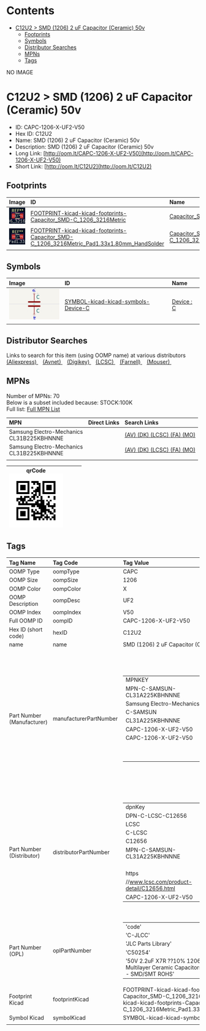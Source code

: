 



Contents
========

* [C12U2 > SMD (1206) 2 uF Capacitor (Ceramic) 50v](#c12u2--smd-1206-2-uf-capacitor-ceramic-50v)
	* [Footprints](#footprints)
	* [Symbols](#symbols)
	* [Distributor Searches](#distributor-searches)
	* [MPNs](#mpns)
	* [Tags](#tags)
  
NO IMAGE  
# C12U2 > SMD (1206) 2 uF Capacitor (Ceramic) 50v

- ID: CAPC-1206-X-UF2-V50
- Hex ID: C12U2
- Name: SMD (1206) 2 uF Capacitor (Ceramic) 50v
- Description: SMD (1206) 2 uF Capacitor (Ceramic) 50v
- Long Link: [http://oom.lt/CAPC-1206-X-UF2-V50](http://oom.lt/CAPC-1206-X-UF2-V50)
- Short Link: [http://oom.lt/C12U2](http://oom.lt/C12U2)

## Footprints
  

|Image|ID|Name|
| :--- | :--- | :--- |
|[![](https://raw.githubusercontent.com/oomlout/oomlout_OOMP_eda_V2/main/FOOTPRINT/kicad/kicad-footprints/Capacitor_SMD/C_1206_3216Metric/image_140.png)](https://github.com/oomlout/oomlout_OOMP_eda_V2/tree/main/FOOTPRINT/kicad/kicad-footprints/Capacitor_SMD/C_1206_3216Metric/)|[FOOTPRINT-kicad-kicad-footprints-Capacitor_SMD-C_1206_3216Metric](https://github.com/oomlout/oomlout_OOMP_eda_V2/tree/main/FOOTPRINT/kicad/kicad-footprints/Capacitor_SMD/C_1206_3216Metric/)|[Capacitor_SMD : C_1206_3216Metric](https://github.com/oomlout/oomlout_OOMP_eda_V2/tree/main/FOOTPRINT/kicad/kicad-footprints/Capacitor_SMD/C_1206_3216Metric/)|
|[![](https://raw.githubusercontent.com/oomlout/oomlout_OOMP_eda_V2/main/FOOTPRINT/kicad/kicad-footprints/Capacitor_SMD/C_1206_3216Metric_Pad1.33x1.80mm_HandSolder/image_140.png)](https://github.com/oomlout/oomlout_OOMP_eda_V2/tree/main/FOOTPRINT/kicad/kicad-footprints/Capacitor_SMD/C_1206_3216Metric_Pad1.33x1.80mm_HandSolder/)|[FOOTPRINT-kicad-kicad-footprints-Capacitor_SMD-C_1206_3216Metric_Pad1.33x1.80mm_HandSolder](https://github.com/oomlout/oomlout_OOMP_eda_V2/tree/main/FOOTPRINT/kicad/kicad-footprints/Capacitor_SMD/C_1206_3216Metric_Pad1.33x1.80mm_HandSolder/)|[Capacitor_SMD : C_1206_3216Metric_Pad1.33x1.80mm_HandSolder](https://github.com/oomlout/oomlout_OOMP_eda_V2/tree/main/FOOTPRINT/kicad/kicad-footprints/Capacitor_SMD/C_1206_3216Metric_Pad1.33x1.80mm_HandSolder/)|
||||

## Symbols
  

|Image|ID|Name|
| :--- | :--- | :--- |
|[![](https://raw.githubusercontent.com/oomlout/oomlout_OOMP_eda_V2/main/SYMBOL/kicad/kicad-symbols/Device/C/image_140.png)](https://github.com/oomlout/oomlout_OOMP_eda_V2/tree/main/SYMBOL/kicad/kicad-symbols/Device/C/)|[SYMBOL-kicad-kicad-symbols-Device-C](https://github.com/oomlout/oomlout_OOMP_eda_V2/tree/main/SYMBOL/kicad/kicad-symbols/Device/C/)|[Device : C](https://github.com/oomlout/oomlout_OOMP_eda_V2/tree/main/SYMBOL/kicad/kicad-symbols/Device/C/)|
||||

## Distributor Searches
  
Links to search for this item (using OOMP name) at various distributors  
[(Aliexpress) ](https://www.aliexpress.com/wholesale?SearchText=1117SMD+1206+2+uF+Capacitor+Ceramic+50v)&nbsp;&nbsp;&nbsp;[(Avnet) ](https://www.avnet.com/shop/us/search/SMD+1206+2+uF+Capacitor+Ceramic+50v)&nbsp;&nbsp;&nbsp;[(Digikey) ](https://www.digikey.co.uk/en/products/result?s=SMD+1206+2+uF+Capacitor+Ceramic+50v)&nbsp;&nbsp;&nbsp;[(LCSC) ](https://www.lcsc.com/search?q=SMD+1206+2+uF+Capacitor+Ceramic+50v)&nbsp;&nbsp;&nbsp;[(Farnell) ](https://uk.farnell.com/search?st=SMD+1206+2+uF+Capacitor+Ceramic+50v)&nbsp;&nbsp;&nbsp;[(Mouser) ](https://www.mouser.com/c/?q=SMD+1206+2+uF+Capacitor+Ceramic+50v)&nbsp;&nbsp;&nbsp;
## MPNs
  
Number of MPNs: 70<br>Below is a subset included because: STOCK:100K <br>Full list: [Full MPN List](MPNLIST.md)  

|MPN|Direct Links|Search Links|
| :--- | :--- | :--- |
|Samsung Electro-Mechanics<br>CL31B225KBHNNNE||[(AV) ](https://www.avnet.com/shop/us/search/CL31B225KBHNNNE)[(DK) ](https://www.digikey.co.uk/products/en?keywords=CL31B225KBHNNNE)[(LCSC) ](https://www.lcsc.com/search?q=CL31B225KBHNNNE)[(FA) ](https://uk.farnell.com/search?st=CL31B225KBHNNNE)[(MO) ](https://www.mouser.com/c/?q=CL31B225KBHNNNE)|
|Samsung Electro-Mechanics<br>CL31B225KBHNNNE||[(AV) ](https://www.avnet.com/shop/us/search/CL31B225KBHNNNE)[(DK) ](https://www.digikey.co.uk/products/en?keywords=CL31B225KBHNNNE)[(LCSC) ](https://www.lcsc.com/search?q=CL31B225KBHNNNE)[(FA) ](https://uk.farnell.com/search?st=CL31B225KBHNNNE)[(MO) ](https://www.mouser.com/c/?q=CL31B225KBHNNNE)|
||||
  

|qrCode<br>[![](https://raw.githubusercontent.com/oomlout/oomlout_OOMP_parts_V2/main/CAPC/1206/X/UF2/V50/qrCode_140.png)](https://github.com/oomlout/oomlout_OOMP_parts_V2/tree/main/CAPC/1206/X/UF2/V50/qrCode.png)||||
| :---: | :---: | :---: | :---: |

## Tags
  

|Tag Name|Tag Code|Tag Value|
| :--- | :--- | :--- |
|OOMP Type|oompType|CAPC|
|OOMP Size|oompSize|1206|
|OOMP Color|oompColor|X|
|OOMP Description|oompDesc|UF2|
|OOMP Index|oompIndex|V50|
|Full OOMP ID|oompID|CAPC-1206-X-UF2-V50|
|Hex ID (short code)|hexID|C12U2|
|name|name|SMD (1206) 2 uF Capacitor (Ceramic) 50v|
|Part Number (Manufacturer)|manufacturerPartNumber|<table><tr><td>MPNKEY</td></tr><tr><td> MPN-C-SAMSUN-CL31A225KBHNNNE</td><td> MANUFACTURER</td></tr><tr><td> Samsung Electro-Mechanics</td><td> MANUCODE</td></tr><tr><td> C-SAMSUN</td><td> MPN</td></tr><tr><td> CL31A225KBHNNNE</td><td> OOMPIDPARTIAL</td></tr><tr><td> CAPC-1206-X-UF2-V50</td><td> OOMPID</td></tr><tr><td> CAPC-1206-X-UF2-V50</td><td> LINK</td></tr><tr><td> </td><td> DESCRIPTION</td></tr><tr><td> </td><td> TAGS</td></tr><tr><td> </td></tr></table></td><td> <table><tr><td>MPNKEY</td></tr><tr><td> MPN-C-FHGUAN-1206B225K500NT</td><td> MANUFACTURER</td></tr><tr><td> FH (Guangdong Fenghua Advanced Tech)</td><td> MANUCODE</td></tr><tr><td> C-FHGUAN</td><td> MPN</td></tr><tr><td> 1206B225K500NT</td><td> OOMPIDPARTIAL</td></tr><tr><td> CAPC-1206-X-UF2-V50</td><td> OOMPID</td></tr><tr><td> CAPC-1206-X-UF2-V50</td><td> LINK</td></tr><tr><td> </td><td> DESCRIPTION</td></tr><tr><td> </td><td> TAGS</td></tr><tr><td> </td></tr></table></td><td> <table><tr><td>MPNKEY</td></tr><tr><td> MPN-C-SAMSUN-CL31B225KBHNNNE</td><td> MANUFACTURER</td></tr><tr><td> Samsung Electro-Mechanics</td><td> MANUCODE</td></tr><tr><td> C-SAMSUN</td><td> MPN</td></tr><tr><td> CL31B225KBHNNNE</td><td> OOMPIDPARTIAL</td></tr><tr><td> CAPC-1206-X-UF2-V50</td><td> OOMPID</td></tr><tr><td> CAPC-1206-X-UF2-V50</td><td> LINK</td></tr><tr><td> </td><td> DESCRIPTION</td></tr><tr><td> </td><td> TAGS</td></tr><tr><td> STOCK</td></tr><tr><td>100K</td></tr></table></td><td> <table><tr><td>MPNKEY</td></tr><tr><td> MPN-C-MURATA-GRM31CR71H225KA88L</td><td> MANUFACTURER</td></tr><tr><td> Murata Electronics</td><td> MANUCODE</td></tr><tr><td> C-MURATA</td><td> MPN</td></tr><tr><td> GRM31CR71H225KA88L</td><td> OOMPIDPARTIAL</td></tr><tr><td> CAPC-1206-X-UF2-V50</td><td> OOMPID</td></tr><tr><td> CAPC-1206-X-UF2-V50</td><td> LINK</td></tr><tr><td> </td><td> DESCRIPTION</td></tr><tr><td> </td><td> TAGS</td></tr><tr><td> STOCK</td></tr><tr><td>1K</td></tr></table></td><td> <table><tr><td>MPNKEY</td></tr><tr><td> MPN-C-MURATA-GCJ31CR71H225KA12L</td><td> MANUFACTURER</td></tr><tr><td> Murata Electronics</td><td> MANUCODE</td></tr><tr><td> C-MURATA</td><td> MPN</td></tr><tr><td> GCJ31CR71H225KA12L</td><td> OOMPIDPARTIAL</td></tr><tr><td> CAPC-1206-X-UF2-V50</td><td> OOMPID</td></tr><tr><td> CAPC-1206-X-UF2-V50</td><td> LINK</td></tr><tr><td> </td><td> DESCRIPTION</td></tr><tr><td> </td><td> TAGS</td></tr><tr><td> STOCK</td></tr><tr><td>1K</td></tr></table></td><td> <table><tr><td>MPNKEY</td></tr><tr><td> MPN-C-TAIYOY-UMK316B7225KL-T</td><td> MANUFACTURER</td></tr><tr><td> Taiyo Yuden</td><td> MANUCODE</td></tr><tr><td> C-TAIYOY</td><td> MPN</td></tr><tr><td> UMK316B7225KL-T</td><td> OOMPIDPARTIAL</td></tr><tr><td> CAPC-1206-X-UF2-V50</td><td> OOMPID</td></tr><tr><td> CAPC-1206-X-UF2-V50</td><td> LINK</td></tr><tr><td> </td><td> DESCRIPTION</td></tr><tr><td> </td><td> TAGS</td></tr><tr><td> STOCK</td></tr><tr><td>1K</td></tr></table></td><td> <table><tr><td>MPNKEY</td></tr><tr><td> MPN-C-MURATA-GCM31CR71H225KA55L</td><td> MANUFACTURER</td></tr><tr><td> Murata Electronics</td><td> MANUCODE</td></tr><tr><td> C-MURATA</td><td> MPN</td></tr><tr><td> GCM31CR71H225KA55L</td><td> OOMPIDPARTIAL</td></tr><tr><td> CAPC-1206-X-UF2-V50</td><td> OOMPID</td></tr><tr><td> CAPC-1206-X-UF2-V50</td><td> LINK</td></tr><tr><td> </td><td> DESCRIPTION</td></tr><tr><td> </td><td> TAGS</td></tr><tr><td> STOCK</td></tr><tr><td>1K</td></tr></table></td><td> <table><tr><td>MPNKEY</td></tr><tr><td> MPN-C-YAGEO-CC1206KKX7R9BB225</td><td> MANUFACTURER</td></tr><tr><td> YAGEO</td><td> MANUCODE</td></tr><tr><td> C-YAGEO</td><td> MPN</td></tr><tr><td> CC1206KKX7R9BB225</td><td> OOMPIDPARTIAL</td></tr><tr><td> CAPC-1206-X-UF2-V50</td><td> OOMPID</td></tr><tr><td> CAPC-1206-X-UF2-V50</td><td> LINK</td></tr><tr><td> </td><td> DESCRIPTION</td></tr><tr><td> </td><td> TAGS</td></tr><tr><td> </td></tr></table></td><td> <table><tr><td>MPNKEY</td></tr><tr><td> MPN-C-KEMET-C1206C225K5RAC7800</td><td> MANUFACTURER</td></tr><tr><td> KEMET</td><td> MANUCODE</td></tr><tr><td> C-KEMET</td><td> MPN</td></tr><tr><td> C1206C225K5RAC7800</td><td> OOMPIDPARTIAL</td></tr><tr><td> CAPC-1206-X-UF2-V50</td><td> OOMPID</td></tr><tr><td> CAPC-1206-X-UF2-V50</td><td> LINK</td></tr><tr><td> </td><td> DESCRIPTION</td></tr><tr><td> </td><td> TAGS</td></tr><tr><td> </td></tr></table></td><td> <table><tr><td>MPNKEY</td></tr><tr><td> MPN-C-WALSIN-1206F225Z500</td><td> MANUFACTURER</td></tr><tr><td> Walsin Tech Corp</td><td> MANUCODE</td></tr><tr><td> C-WALSIN</td><td> MPN</td></tr><tr><td> 1206F225Z500</td><td> OOMPIDPARTIAL</td></tr><tr><td> CAPC-1206-X-UF2-V50</td><td> OOMPID</td></tr><tr><td> CAPC-1206-X-UF2-V50</td><td> LINK</td></tr><tr><td> </td><td> DESCRIPTION</td></tr><tr><td> </td><td> TAGS</td></tr><tr><td> </td></tr></table></td><td> <table><tr><td>MPNKEY</td></tr><tr><td> MPN-C-MURATA-KRM31KR71H225KH01L</td><td> MANUFACTURER</td></tr><tr><td> Murata Electronics</td><td> MANUCODE</td></tr><tr><td> C-MURATA</td><td> MPN</td></tr><tr><td> KRM31KR71H225KH01L</td><td> OOMPIDPARTIAL</td></tr><tr><td> CAPC-1206-X-UF2-V50</td><td> OOMPID</td></tr><tr><td> CAPC-1206-X-UF2-V50</td><td> LINK</td></tr><tr><td> </td><td> DESCRIPTION</td></tr><tr><td> </td><td> TAGS</td></tr><tr><td> </td></tr></table></td><td> <table><tr><td>MPNKEY</td></tr><tr><td> MPN-C-FHGUAN-1206X225K500NT</td><td> MANUFACTURER</td></tr><tr><td> FH (Guangdong Fenghua Advanced Tech)</td><td> MANUCODE</td></tr><tr><td> C-FHGUAN</td><td> MPN</td></tr><tr><td> 1206X225K500NT</td><td> OOMPIDPARTIAL</td></tr><tr><td> CAPC-1206-X-UF2-V50</td><td> OOMPID</td></tr><tr><td> CAPC-1206-X-UF2-V50</td><td> LINK</td></tr><tr><td> </td><td> DESCRIPTION</td></tr><tr><td> </td><td> TAGS</td></tr><tr><td> </td></tr></table></td><td> <table><tr><td>MPNKEY</td></tr><tr><td> MPN-C-CCTC-TCC1206X7R225K500FT</td><td> MANUFACTURER</td></tr><tr><td> CCTC</td><td> MANUCODE</td></tr><tr><td> C-CCTC</td><td> MPN</td></tr><tr><td> TCC1206X7R225K500FT</td><td> OOMPIDPARTIAL</td></tr><tr><td> CAPC-1206-X-UF2-V50</td><td> OOMPID</td></tr><tr><td> CAPC-1206-X-UF2-V50</td><td> LINK</td></tr><tr><td> </td><td> DESCRIPTION</td></tr><tr><td> </td><td> TAGS</td></tr><tr><td> STOCK</td></tr><tr><td>10K</td></tr></table></td><td> <table><tr><td>MPNKEY</td></tr><tr><td> MPN-C-SAMSUN-CL31B225KBHVPNE</td><td> MANUFACTURER</td></tr><tr><td> Samsung Electro-Mechanics</td><td> MANUCODE</td></tr><tr><td> C-SAMSUN</td><td> MPN</td></tr><tr><td> CL31B225KBHVPNE</td><td> OOMPIDPARTIAL</td></tr><tr><td> CAPC-1206-X-UF2-V50</td><td> OOMPID</td></tr><tr><td> CAPC-1206-X-UF2-V50</td><td> LINK</td></tr><tr><td> </td><td> DESCRIPTION</td></tr><tr><td> </td><td> TAGS</td></tr><tr><td> STOCK</td></tr><tr><td>1K</td></tr></table></td><td> <table><tr><td>MPNKEY</td></tr><tr><td> MPN-C-SAMSUN-CL31A225KB9LNNC</td><td> MANUFACTURER</td></tr><tr><td> Samsung Electro-Mechanics</td><td> MANUCODE</td></tr><tr><td> C-SAMSUN</td><td> MPN</td></tr><tr><td> CL31A225KB9LNNC</td><td> OOMPIDPARTIAL</td></tr><tr><td> CAPC-1206-X-UF2-V50</td><td> OOMPID</td></tr><tr><td> CAPC-1206-X-UF2-V50</td><td> LINK</td></tr><tr><td> </td><td> DESCRIPTION</td></tr><tr><td> </td><td> TAGS</td></tr><tr><td> </td></tr></table></td><td> <table><tr><td>MPNKEY</td></tr><tr><td> MPN-C-TDK-CGA5L3X7R1H225KT0Y0S</td><td> MANUFACTURER</td></tr><tr><td> TDK</td><td> MANUCODE</td></tr><tr><td> C-TDK</td><td> MPN</td></tr><tr><td> CGA5L3X7R1H225KT0Y0S</td><td> OOMPIDPARTIAL</td></tr><tr><td> CAPC-1206-X-UF2-V50</td><td> OOMPID</td></tr><tr><td> CAPC-1206-X-UF2-V50</td><td> LINK</td></tr><tr><td> </td><td> DESCRIPTION</td></tr><tr><td> </td><td> TAGS</td></tr><tr><td> </td></tr></table></td><td> <table><tr><td>MPNKEY</td></tr><tr><td> MPN-C-TDK-CGA5L3X7R1H225KT0Y0N</td><td> MANUFACTURER</td></tr><tr><td> TDK</td><td> MANUCODE</td></tr><tr><td> C-TDK</td><td> MPN</td></tr><tr><td> CGA5L3X7R1H225KT0Y0N</td><td> OOMPIDPARTIAL</td></tr><tr><td> CAPC-1206-X-UF2-V50</td><td> OOMPID</td></tr><tr><td> CAPC-1206-X-UF2-V50</td><td> LINK</td></tr><tr><td> </td><td> DESCRIPTION</td></tr><tr><td> </td><td> TAGS</td></tr><tr><td> </td></tr></table></td><td> <table><tr><td>MPNKEY</td></tr><tr><td> MPN-C-SAMSUN-CL31B225KBHNFNE</td><td> MANUFACTURER</td></tr><tr><td> Samsung Electro-Mechanics</td><td> MANUCODE</td></tr><tr><td> C-SAMSUN</td><td> MPN</td></tr><tr><td> CL31B225KBHNFNE</td><td> OOMPIDPARTIAL</td></tr><tr><td> CAPC-1206-X-UF2-V50</td><td> OOMPID</td></tr><tr><td> CAPC-1206-X-UF2-V50</td><td> LINK</td></tr><tr><td> </td><td> DESCRIPTION</td></tr><tr><td> </td><td> TAGS</td></tr><tr><td> </td></tr></table></td><td> <table><tr><td>MPNKEY</td></tr><tr><td> MPN-C-TAIYOY-UMK316B7225KLHT</td><td> MANUFACTURER</td></tr><tr><td> Taiyo Yuden</td><td> MANUCODE</td></tr><tr><td> C-TAIYOY</td><td> MPN</td></tr><tr><td> UMK316B7225KLHT</td><td> OOMPIDPARTIAL</td></tr><tr><td> CAPC-1206-X-UF2-V50</td><td> OOMPID</td></tr><tr><td> CAPC-1206-X-UF2-V50</td><td> LINK</td></tr><tr><td> </td><td> DESCRIPTION</td></tr><tr><td> </td><td> TAGS</td></tr><tr><td> </td></tr></table></td><td> <table><tr><td>MPNKEY</td></tr><tr><td> MPN-C-WALSIN-1206B225K500CT</td><td> MANUFACTURER</td></tr><tr><td> Walsin Tech Corp</td><td> MANUCODE</td></tr><tr><td> C-WALSIN</td><td> MPN</td></tr><tr><td> 1206B225K500CT</td><td> OOMPIDPARTIAL</td></tr><tr><td> CAPC-1206-X-UF2-V50</td><td> OOMPID</td></tr><tr><td> CAPC-1206-X-UF2-V50</td><td> LINK</td></tr><tr><td> </td><td> DESCRIPTION</td></tr><tr><td> </td><td> TAGS</td></tr><tr><td> </td></tr></table></td><td> <table><tr><td>MPNKEY</td></tr><tr><td> MPN-C-MURATA-GRJ31CR71H225KE11L</td><td> MANUFACTURER</td></tr><tr><td> Murata Electronics</td><td> MANUCODE</td></tr><tr><td> C-MURATA</td><td> MPN</td></tr><tr><td> GRJ31CR71H225KE11L</td><td> OOMPIDPARTIAL</td></tr><tr><td> CAPC-1206-X-UF2-V50</td><td> OOMPID</td></tr><tr><td> CAPC-1206-X-UF2-V50</td><td> LINK</td></tr><tr><td> </td><td> DESCRIPTION</td></tr><tr><td> </td><td> TAGS</td></tr><tr><td> </td></tr></table></td><td> <table><tr><td>MPNKEY</td></tr><tr><td> MPN-C-TDK-C3216X7R1H225KT000E</td><td> MANUFACTURER</td></tr><tr><td> TDK</td><td> MANUCODE</td></tr><tr><td> C-TDK</td><td> MPN</td></tr><tr><td> C3216X7R1H225KT000E</td><td> OOMPIDPARTIAL</td></tr><tr><td> CAPC-1206-X-UF2-V50</td><td> OOMPID</td></tr><tr><td> CAPC-1206-X-UF2-V50</td><td> LINK</td></tr><tr><td> </td><td> DESCRIPTION</td></tr><tr><td> </td><td> TAGS</td></tr><tr><td> STOCK</td></tr><tr><td>1K</td></tr></table></td><td> <table><tr><td>MPNKEY</td></tr><tr><td> MPN-C-TDK-C3216X7R1H225KT000S</td><td> MANUFACTURER</td></tr><tr><td> TDK</td><td> MANUCODE</td></tr><tr><td> C-TDK</td><td> MPN</td></tr><tr><td> C3216X7R1H225KT000S</td><td> OOMPIDPARTIAL</td></tr><tr><td> CAPC-1206-X-UF2-V50</td><td> OOMPID</td></tr><tr><td> CAPC-1206-X-UF2-V50</td><td> LINK</td></tr><tr><td> </td><td> DESCRIPTION</td></tr><tr><td> </td><td> TAGS</td></tr><tr><td> </td></tr></table></td><td> <table><tr><td>MPNKEY</td></tr><tr><td> MPN-C-MURATA-GCM31CR71H225KA40L</td><td> MANUFACTURER</td></tr><tr><td> Murata Electronics</td><td> MANUCODE</td></tr><tr><td> C-MURATA</td><td> MPN</td></tr><tr><td> GCM31CR71H225KA40L</td><td> OOMPIDPARTIAL</td></tr><tr><td> CAPC-1206-X-UF2-V50</td><td> OOMPID</td></tr><tr><td> CAPC-1206-X-UF2-V50</td><td> LINK</td></tr><tr><td> </td><td> DESCRIPTION</td></tr><tr><td> </td><td> TAGS</td></tr><tr><td> </td></tr></table></td><td> <table><tr><td>MPNKEY</td></tr><tr><td> MPN-C-PSAPRO-FS31X225K500EPG</td><td> MANUFACTURER</td></tr><tr><td> PSA(Prosperity Dielectrics)</td><td> MANUCODE</td></tr><tr><td> C-PSAPRO</td><td> MPN</td></tr><tr><td> FS31X225K500EPG</td><td> OOMPIDPARTIAL</td></tr><tr><td> CAPC-1206-X-UF2-V50</td><td> OOMPID</td></tr><tr><td> CAPC-1206-X-UF2-V50</td><td> LINK</td></tr><tr><td> </td><td> DESCRIPTION</td></tr><tr><td> </td><td> TAGS</td></tr><tr><td> STOCK</td></tr><tr><td>1K</td></tr></table></td><td> <table><tr><td>MPNKEY</td></tr><tr><td> MPN-C-KEMET-C1206X225K5RACAUTO</td><td> MANUFACTURER</td></tr><tr><td> KEMET</td><td> MANUCODE</td></tr><tr><td> C-KEMET</td><td> MPN</td></tr><tr><td> C1206X225K5RACAUTO</td><td> OOMPIDPARTIAL</td></tr><tr><td> CAPC-1206-X-UF2-V50</td><td> OOMPID</td></tr><tr><td> CAPC-1206-X-UF2-V50</td><td> LINK</td></tr><tr><td> </td><td> DESCRIPTION</td></tr><tr><td> </td><td> TAGS</td></tr><tr><td> </td></tr></table></td><td> <table><tr><td>MPNKEY</td></tr><tr><td> MPN-C-YAGEO-CC1206KKX5R9BB225</td><td> MANUFACTURER</td></tr><tr><td> YAGEO</td><td> MANUCODE</td></tr><tr><td> C-YAGEO</td><td> MPN</td></tr><tr><td> CC1206KKX5R9BB225</td><td> OOMPIDPARTIAL</td></tr><tr><td> CAPC-1206-X-UF2-V50</td><td> OOMPID</td></tr><tr><td> CAPC-1206-X-UF2-V50</td><td> LINK</td></tr><tr><td> </td><td> DESCRIPTION</td></tr><tr><td> </td><td> TAGS</td></tr><tr><td> </td></tr></table></td><td> <table><tr><td>MPNKEY</td></tr><tr><td> MPN-C-YAGEO-CC1206ZKY5V9BB225</td><td> MANUFACTURER</td></tr><tr><td> YAGEO</td><td> MANUCODE</td></tr><tr><td> C-YAGEO</td><td> MPN</td></tr><tr><td> CC1206ZKY5V9BB225</td><td> OOMPIDPARTIAL</td></tr><tr><td> CAPC-1206-X-UF2-V50</td><td> OOMPID</td></tr><tr><td> CAPC-1206-X-UF2-V50</td><td> LINK</td></tr><tr><td> </td><td> DESCRIPTION</td></tr><tr><td> </td><td> TAGS</td></tr><tr><td> </td></tr></table></td><td> <table><tr><td>MPNKEY</td></tr><tr><td> MPN-C-KYOCER-12065C225K4Z2A</td><td> MANUFACTURER</td></tr><tr><td> Kyocera AVX</td><td> MANUCODE</td></tr><tr><td> C-KYOCER</td><td> MPN</td></tr><tr><td> 12065C225K4Z2A</td><td> OOMPIDPARTIAL</td></tr><tr><td> CAPC-1206-X-UF2-V50</td><td> OOMPID</td></tr><tr><td> CAPC-1206-X-UF2-V50</td><td> LINK</td></tr><tr><td> </td><td> DESCRIPTION</td></tr><tr><td> </td><td> TAGS</td></tr><tr><td> </td></tr></table></td><td> <table><tr><td>MPNKEY</td></tr><tr><td> MPN-C-KYOCER-12065C225KAT2A</td><td> MANUFACTURER</td></tr><tr><td> Kyocera AVX</td><td> MANUCODE</td></tr><tr><td> C-KYOCER</td><td> MPN</td></tr><tr><td> 12065C225KAT2A</td><td> OOMPIDPARTIAL</td></tr><tr><td> CAPC-1206-X-UF2-V50</td><td> OOMPID</td></tr><tr><td> CAPC-1206-X-UF2-V50</td><td> LINK</td></tr><tr><td> </td><td> DESCRIPTION</td></tr><tr><td> </td><td> TAGS</td></tr><tr><td> </td></tr></table></td><td> <table><tr><td>MPNKEY</td></tr><tr><td> MPN-C-YAGEO-AC1206KKX7R9BB225</td><td> MANUFACTURER</td></tr><tr><td> YAGEO</td><td> MANUCODE</td></tr><tr><td> C-YAGEO</td><td> MPN</td></tr><tr><td> AC1206KKX7R9BB225</td><td> OOMPIDPARTIAL</td></tr><tr><td> CAPC-1206-X-UF2-V50</td><td> OOMPID</td></tr><tr><td> CAPC-1206-X-UF2-V50</td><td> LINK</td></tr><tr><td> </td><td> DESCRIPTION</td></tr><tr><td> </td><td> TAGS</td></tr><tr><td> </td></tr></table></td><td> <table><tr><td>MPNKEY</td></tr><tr><td> MPN-C-KEMET-C1206C225J5RECAUTO</td><td> MANUFACTURER</td></tr><tr><td> KEMET</td><td> MANUCODE</td></tr><tr><td> C-KEMET</td><td> MPN</td></tr><tr><td> C1206C225J5RECAUTO</td><td> OOMPIDPARTIAL</td></tr><tr><td> CAPC-1206-X-UF2-V50</td><td> OOMPID</td></tr><tr><td> CAPC-1206-X-UF2-V50</td><td> LINK</td></tr><tr><td> </td><td> DESCRIPTION</td></tr><tr><td> </td><td> TAGS</td></tr><tr><td> </td></tr></table></td><td> <table><tr><td>MPNKEY</td></tr><tr><td> MPN-C-KEMET-C1206C225M5RECAUTO</td><td> MANUFACTURER</td></tr><tr><td> KEMET</td><td> MANUCODE</td></tr><tr><td> C-KEMET</td><td> MPN</td></tr><tr><td> C1206C225M5RECAUTO</td><td> OOMPIDPARTIAL</td></tr><tr><td> CAPC-1206-X-UF2-V50</td><td> OOMPID</td></tr><tr><td> CAPC-1206-X-UF2-V50</td><td> LINK</td></tr><tr><td> </td><td> DESCRIPTION</td></tr><tr><td> </td><td> TAGS</td></tr><tr><td> </td></tr></table></td><td> <table><tr><td>MPNKEY</td></tr><tr><td> MPN-C-TAIYOY-UMR316BC7225KL-T</td><td> MANUFACTURER</td></tr><tr><td> Taiyo Yuden</td><td> MANUCODE</td></tr><tr><td> C-TAIYOY</td><td> MPN</td></tr><tr><td> UMR316BC7225KL-T</td><td> OOMPIDPARTIAL</td></tr><tr><td> CAPC-1206-X-UF2-V50</td><td> OOMPID</td></tr><tr><td> CAPC-1206-X-UF2-V50</td><td> LINK</td></tr><tr><td> </td><td> DESCRIPTION</td></tr><tr><td> </td><td> TAGS</td></tr><tr><td> </td></tr></table></td><td> <table><tr><td>MPNKEY</td></tr><tr><td> MPN-C-MURATA-KRM31KR71H225KH01K</td><td> MANUFACTURER</td></tr><tr><td> Murata Electronics</td><td> MANUCODE</td></tr><tr><td> C-MURATA</td><td> MPN</td></tr><tr><td> KRM31KR71H225KH01K</td><td> OOMPIDPARTIAL</td></tr><tr><td> CAPC-1206-X-UF2-V50</td><td> OOMPID</td></tr><tr><td> CAPC-1206-X-UF2-V50</td><td> LINK</td></tr><tr><td> </td><td> DESCRIPTION</td></tr><tr><td> </td><td> TAGS</td></tr><tr><td> </td></tr></table></td><td> <table><tr><td>MPNKEY</td></tr><tr><td> MPN-C-SAMSUN-CL31A225KBHNNNE</td><td> MANUFACTURER</td></tr><tr><td> Samsung Electro-Mechanics</td><td> MANUCODE</td></tr><tr><td> C-SAMSUN</td><td> MPN</td></tr><tr><td> CL31A225KBHNNNE</td><td> OOMPIDPARTIAL</td></tr><tr><td> CAPC-1206-X-UF2-V50</td><td> OOMPID</td></tr><tr><td> CAPC-1206-X-UF2-V50</td><td> LINK</td></tr><tr><td> </td><td> DESCRIPTION</td></tr><tr><td> </td><td> TAGS</td></tr><tr><td> </td></tr></table></td><td> <table><tr><td>MPNKEY</td></tr><tr><td> MPN-C-FHGUAN-1206B225K500NT</td><td> MANUFACTURER</td></tr><tr><td> FH (Guangdong Fenghua Advanced Tech)</td><td> MANUCODE</td></tr><tr><td> C-FHGUAN</td><td> MPN</td></tr><tr><td> 1206B225K500NT</td><td> OOMPIDPARTIAL</td></tr><tr><td> CAPC-1206-X-UF2-V50</td><td> OOMPID</td></tr><tr><td> CAPC-1206-X-UF2-V50</td><td> LINK</td></tr><tr><td> </td><td> DESCRIPTION</td></tr><tr><td> </td><td> TAGS</td></tr><tr><td> </td></tr></table></td><td> <table><tr><td>MPNKEY</td></tr><tr><td> MPN-C-SAMSUN-CL31B225KBHNNNE</td><td> MANUFACTURER</td></tr><tr><td> Samsung Electro-Mechanics</td><td> MANUCODE</td></tr><tr><td> C-SAMSUN</td><td> MPN</td></tr><tr><td> CL31B225KBHNNNE</td><td> OOMPIDPARTIAL</td></tr><tr><td> CAPC-1206-X-UF2-V50</td><td> OOMPID</td></tr><tr><td> CAPC-1206-X-UF2-V50</td><td> LINK</td></tr><tr><td> </td><td> DESCRIPTION</td></tr><tr><td> </td><td> TAGS</td></tr><tr><td> STOCK</td></tr><tr><td>100K</td></tr></table></td><td> <table><tr><td>MPNKEY</td></tr><tr><td> MPN-C-MURATA-GRM31CR71H225KA88L</td><td> MANUFACTURER</td></tr><tr><td> Murata Electronics</td><td> MANUCODE</td></tr><tr><td> C-MURATA</td><td> MPN</td></tr><tr><td> GRM31CR71H225KA88L</td><td> OOMPIDPARTIAL</td></tr><tr><td> CAPC-1206-X-UF2-V50</td><td> OOMPID</td></tr><tr><td> CAPC-1206-X-UF2-V50</td><td> LINK</td></tr><tr><td> </td><td> DESCRIPTION</td></tr><tr><td> </td><td> TAGS</td></tr><tr><td> STOCK</td></tr><tr><td>1K</td></tr></table></td><td> <table><tr><td>MPNKEY</td></tr><tr><td> MPN-C-MURATA-GCJ31CR71H225KA12L</td><td> MANUFACTURER</td></tr><tr><td> Murata Electronics</td><td> MANUCODE</td></tr><tr><td> C-MURATA</td><td> MPN</td></tr><tr><td> GCJ31CR71H225KA12L</td><td> OOMPIDPARTIAL</td></tr><tr><td> CAPC-1206-X-UF2-V50</td><td> OOMPID</td></tr><tr><td> CAPC-1206-X-UF2-V50</td><td> LINK</td></tr><tr><td> </td><td> DESCRIPTION</td></tr><tr><td> </td><td> TAGS</td></tr><tr><td> STOCK</td></tr><tr><td>1K</td></tr></table></td><td> <table><tr><td>MPNKEY</td></tr><tr><td> MPN-C-TAIYOY-UMK316B7225KL-T</td><td> MANUFACTURER</td></tr><tr><td> Taiyo Yuden</td><td> MANUCODE</td></tr><tr><td> C-TAIYOY</td><td> MPN</td></tr><tr><td> UMK316B7225KL-T</td><td> OOMPIDPARTIAL</td></tr><tr><td> CAPC-1206-X-UF2-V50</td><td> OOMPID</td></tr><tr><td> CAPC-1206-X-UF2-V50</td><td> LINK</td></tr><tr><td> </td><td> DESCRIPTION</td></tr><tr><td> </td><td> TAGS</td></tr><tr><td> STOCK</td></tr><tr><td>1K</td></tr></table></td><td> <table><tr><td>MPNKEY</td></tr><tr><td> MPN-C-MURATA-GCM31CR71H225KA55L</td><td> MANUFACTURER</td></tr><tr><td> Murata Electronics</td><td> MANUCODE</td></tr><tr><td> C-MURATA</td><td> MPN</td></tr><tr><td> GCM31CR71H225KA55L</td><td> OOMPIDPARTIAL</td></tr><tr><td> CAPC-1206-X-UF2-V50</td><td> OOMPID</td></tr><tr><td> CAPC-1206-X-UF2-V50</td><td> LINK</td></tr><tr><td> </td><td> DESCRIPTION</td></tr><tr><td> </td><td> TAGS</td></tr><tr><td> STOCK</td></tr><tr><td>1K</td></tr></table></td><td> <table><tr><td>MPNKEY</td></tr><tr><td> MPN-C-YAGEO-CC1206KKX7R9BB225</td><td> MANUFACTURER</td></tr><tr><td> YAGEO</td><td> MANUCODE</td></tr><tr><td> C-YAGEO</td><td> MPN</td></tr><tr><td> CC1206KKX7R9BB225</td><td> OOMPIDPARTIAL</td></tr><tr><td> CAPC-1206-X-UF2-V50</td><td> OOMPID</td></tr><tr><td> CAPC-1206-X-UF2-V50</td><td> LINK</td></tr><tr><td> </td><td> DESCRIPTION</td></tr><tr><td> </td><td> TAGS</td></tr><tr><td> </td></tr></table></td><td> <table><tr><td>MPNKEY</td></tr><tr><td> MPN-C-KEMET-C1206C225K5RAC7800</td><td> MANUFACTURER</td></tr><tr><td> KEMET</td><td> MANUCODE</td></tr><tr><td> C-KEMET</td><td> MPN</td></tr><tr><td> C1206C225K5RAC7800</td><td> OOMPIDPARTIAL</td></tr><tr><td> CAPC-1206-X-UF2-V50</td><td> OOMPID</td></tr><tr><td> CAPC-1206-X-UF2-V50</td><td> LINK</td></tr><tr><td> </td><td> DESCRIPTION</td></tr><tr><td> </td><td> TAGS</td></tr><tr><td> </td></tr></table></td><td> <table><tr><td>MPNKEY</td></tr><tr><td> MPN-C-WALSIN-1206F225Z500</td><td> MANUFACTURER</td></tr><tr><td> Walsin Tech Corp</td><td> MANUCODE</td></tr><tr><td> C-WALSIN</td><td> MPN</td></tr><tr><td> 1206F225Z500</td><td> OOMPIDPARTIAL</td></tr><tr><td> CAPC-1206-X-UF2-V50</td><td> OOMPID</td></tr><tr><td> CAPC-1206-X-UF2-V50</td><td> LINK</td></tr><tr><td> </td><td> DESCRIPTION</td></tr><tr><td> </td><td> TAGS</td></tr><tr><td> </td></tr></table></td><td> <table><tr><td>MPNKEY</td></tr><tr><td> MPN-C-MURATA-KRM31KR71H225KH01L</td><td> MANUFACTURER</td></tr><tr><td> Murata Electronics</td><td> MANUCODE</td></tr><tr><td> C-MURATA</td><td> MPN</td></tr><tr><td> KRM31KR71H225KH01L</td><td> OOMPIDPARTIAL</td></tr><tr><td> CAPC-1206-X-UF2-V50</td><td> OOMPID</td></tr><tr><td> CAPC-1206-X-UF2-V50</td><td> LINK</td></tr><tr><td> </td><td> DESCRIPTION</td></tr><tr><td> </td><td> TAGS</td></tr><tr><td> </td></tr></table></td><td> <table><tr><td>MPNKEY</td></tr><tr><td> MPN-C-FHGUAN-1206X225K500NT</td><td> MANUFACTURER</td></tr><tr><td> FH (Guangdong Fenghua Advanced Tech)</td><td> MANUCODE</td></tr><tr><td> C-FHGUAN</td><td> MPN</td></tr><tr><td> 1206X225K500NT</td><td> OOMPIDPARTIAL</td></tr><tr><td> CAPC-1206-X-UF2-V50</td><td> OOMPID</td></tr><tr><td> CAPC-1206-X-UF2-V50</td><td> LINK</td></tr><tr><td> </td><td> DESCRIPTION</td></tr><tr><td> </td><td> TAGS</td></tr><tr><td> </td></tr></table></td><td> <table><tr><td>MPNKEY</td></tr><tr><td> MPN-C-CCTC-TCC1206X7R225K500FT</td><td> MANUFACTURER</td></tr><tr><td> CCTC</td><td> MANUCODE</td></tr><tr><td> C-CCTC</td><td> MPN</td></tr><tr><td> TCC1206X7R225K500FT</td><td> OOMPIDPARTIAL</td></tr><tr><td> CAPC-1206-X-UF2-V50</td><td> OOMPID</td></tr><tr><td> CAPC-1206-X-UF2-V50</td><td> LINK</td></tr><tr><td> </td><td> DESCRIPTION</td></tr><tr><td> </td><td> TAGS</td></tr><tr><td> STOCK</td></tr><tr><td>10K</td></tr></table></td><td> <table><tr><td>MPNKEY</td></tr><tr><td> MPN-C-SAMSUN-CL31B225KBHVPNE</td><td> MANUFACTURER</td></tr><tr><td> Samsung Electro-Mechanics</td><td> MANUCODE</td></tr><tr><td> C-SAMSUN</td><td> MPN</td></tr><tr><td> CL31B225KBHVPNE</td><td> OOMPIDPARTIAL</td></tr><tr><td> CAPC-1206-X-UF2-V50</td><td> OOMPID</td></tr><tr><td> CAPC-1206-X-UF2-V50</td><td> LINK</td></tr><tr><td> </td><td> DESCRIPTION</td></tr><tr><td> </td><td> TAGS</td></tr><tr><td> STOCK</td></tr><tr><td>1K</td></tr></table></td><td> <table><tr><td>MPNKEY</td></tr><tr><td> MPN-C-SAMSUN-CL31A225KB9LNNC</td><td> MANUFACTURER</td></tr><tr><td> Samsung Electro-Mechanics</td><td> MANUCODE</td></tr><tr><td> C-SAMSUN</td><td> MPN</td></tr><tr><td> CL31A225KB9LNNC</td><td> OOMPIDPARTIAL</td></tr><tr><td> CAPC-1206-X-UF2-V50</td><td> OOMPID</td></tr><tr><td> CAPC-1206-X-UF2-V50</td><td> LINK</td></tr><tr><td> </td><td> DESCRIPTION</td></tr><tr><td> </td><td> TAGS</td></tr><tr><td> </td></tr></table></td><td> <table><tr><td>MPNKEY</td></tr><tr><td> MPN-C-TDK-CGA5L3X7R1H225KT0Y0S</td><td> MANUFACTURER</td></tr><tr><td> TDK</td><td> MANUCODE</td></tr><tr><td> C-TDK</td><td> MPN</td></tr><tr><td> CGA5L3X7R1H225KT0Y0S</td><td> OOMPIDPARTIAL</td></tr><tr><td> CAPC-1206-X-UF2-V50</td><td> OOMPID</td></tr><tr><td> CAPC-1206-X-UF2-V50</td><td> LINK</td></tr><tr><td> </td><td> DESCRIPTION</td></tr><tr><td> </td><td> TAGS</td></tr><tr><td> </td></tr></table></td><td> <table><tr><td>MPNKEY</td></tr><tr><td> MPN-C-TDK-CGA5L3X7R1H225KT0Y0N</td><td> MANUFACTURER</td></tr><tr><td> TDK</td><td> MANUCODE</td></tr><tr><td> C-TDK</td><td> MPN</td></tr><tr><td> CGA5L3X7R1H225KT0Y0N</td><td> OOMPIDPARTIAL</td></tr><tr><td> CAPC-1206-X-UF2-V50</td><td> OOMPID</td></tr><tr><td> CAPC-1206-X-UF2-V50</td><td> LINK</td></tr><tr><td> </td><td> DESCRIPTION</td></tr><tr><td> </td><td> TAGS</td></tr><tr><td> </td></tr></table></td><td> <table><tr><td>MPNKEY</td></tr><tr><td> MPN-C-SAMSUN-CL31B225KBHNFNE</td><td> MANUFACTURER</td></tr><tr><td> Samsung Electro-Mechanics</td><td> MANUCODE</td></tr><tr><td> C-SAMSUN</td><td> MPN</td></tr><tr><td> CL31B225KBHNFNE</td><td> OOMPIDPARTIAL</td></tr><tr><td> CAPC-1206-X-UF2-V50</td><td> OOMPID</td></tr><tr><td> CAPC-1206-X-UF2-V50</td><td> LINK</td></tr><tr><td> </td><td> DESCRIPTION</td></tr><tr><td> </td><td> TAGS</td></tr><tr><td> </td></tr></table></td><td> <table><tr><td>MPNKEY</td></tr><tr><td> MPN-C-TAIYOY-UMK316B7225KLHT</td><td> MANUFACTURER</td></tr><tr><td> Taiyo Yuden</td><td> MANUCODE</td></tr><tr><td> C-TAIYOY</td><td> MPN</td></tr><tr><td> UMK316B7225KLHT</td><td> OOMPIDPARTIAL</td></tr><tr><td> CAPC-1206-X-UF2-V50</td><td> OOMPID</td></tr><tr><td> CAPC-1206-X-UF2-V50</td><td> LINK</td></tr><tr><td> </td><td> DESCRIPTION</td></tr><tr><td> </td><td> TAGS</td></tr><tr><td> </td></tr></table></td><td> <table><tr><td>MPNKEY</td></tr><tr><td> MPN-C-WALSIN-1206B225K500CT</td><td> MANUFACTURER</td></tr><tr><td> Walsin Tech Corp</td><td> MANUCODE</td></tr><tr><td> C-WALSIN</td><td> MPN</td></tr><tr><td> 1206B225K500CT</td><td> OOMPIDPARTIAL</td></tr><tr><td> CAPC-1206-X-UF2-V50</td><td> OOMPID</td></tr><tr><td> CAPC-1206-X-UF2-V50</td><td> LINK</td></tr><tr><td> </td><td> DESCRIPTION</td></tr><tr><td> </td><td> TAGS</td></tr><tr><td> </td></tr></table></td><td> <table><tr><td>MPNKEY</td></tr><tr><td> MPN-C-MURATA-GRJ31CR71H225KE11L</td><td> MANUFACTURER</td></tr><tr><td> Murata Electronics</td><td> MANUCODE</td></tr><tr><td> C-MURATA</td><td> MPN</td></tr><tr><td> GRJ31CR71H225KE11L</td><td> OOMPIDPARTIAL</td></tr><tr><td> CAPC-1206-X-UF2-V50</td><td> OOMPID</td></tr><tr><td> CAPC-1206-X-UF2-V50</td><td> LINK</td></tr><tr><td> </td><td> DESCRIPTION</td></tr><tr><td> </td><td> TAGS</td></tr><tr><td> </td></tr></table></td><td> <table><tr><td>MPNKEY</td></tr><tr><td> MPN-C-TDK-C3216X7R1H225KT000E</td><td> MANUFACTURER</td></tr><tr><td> TDK</td><td> MANUCODE</td></tr><tr><td> C-TDK</td><td> MPN</td></tr><tr><td> C3216X7R1H225KT000E</td><td> OOMPIDPARTIAL</td></tr><tr><td> CAPC-1206-X-UF2-V50</td><td> OOMPID</td></tr><tr><td> CAPC-1206-X-UF2-V50</td><td> LINK</td></tr><tr><td> </td><td> DESCRIPTION</td></tr><tr><td> </td><td> TAGS</td></tr><tr><td> STOCK</td></tr><tr><td>1K</td></tr></table></td><td> <table><tr><td>MPNKEY</td></tr><tr><td> MPN-C-TDK-C3216X7R1H225KT000S</td><td> MANUFACTURER</td></tr><tr><td> TDK</td><td> MANUCODE</td></tr><tr><td> C-TDK</td><td> MPN</td></tr><tr><td> C3216X7R1H225KT000S</td><td> OOMPIDPARTIAL</td></tr><tr><td> CAPC-1206-X-UF2-V50</td><td> OOMPID</td></tr><tr><td> CAPC-1206-X-UF2-V50</td><td> LINK</td></tr><tr><td> </td><td> DESCRIPTION</td></tr><tr><td> </td><td> TAGS</td></tr><tr><td> </td></tr></table></td><td> <table><tr><td>MPNKEY</td></tr><tr><td> MPN-C-MURATA-GCM31CR71H225KA40L</td><td> MANUFACTURER</td></tr><tr><td> Murata Electronics</td><td> MANUCODE</td></tr><tr><td> C-MURATA</td><td> MPN</td></tr><tr><td> GCM31CR71H225KA40L</td><td> OOMPIDPARTIAL</td></tr><tr><td> CAPC-1206-X-UF2-V50</td><td> OOMPID</td></tr><tr><td> CAPC-1206-X-UF2-V50</td><td> LINK</td></tr><tr><td> </td><td> DESCRIPTION</td></tr><tr><td> </td><td> TAGS</td></tr><tr><td> </td></tr></table></td><td> <table><tr><td>MPNKEY</td></tr><tr><td> MPN-C-PSAPRO-FS31X225K500EPG</td><td> MANUFACTURER</td></tr><tr><td> PSA(Prosperity Dielectrics)</td><td> MANUCODE</td></tr><tr><td> C-PSAPRO</td><td> MPN</td></tr><tr><td> FS31X225K500EPG</td><td> OOMPIDPARTIAL</td></tr><tr><td> CAPC-1206-X-UF2-V50</td><td> OOMPID</td></tr><tr><td> CAPC-1206-X-UF2-V50</td><td> LINK</td></tr><tr><td> </td><td> DESCRIPTION</td></tr><tr><td> </td><td> TAGS</td></tr><tr><td> STOCK</td></tr><tr><td>1K</td></tr></table></td><td> <table><tr><td>MPNKEY</td></tr><tr><td> MPN-C-KEMET-C1206X225K5RACAUTO</td><td> MANUFACTURER</td></tr><tr><td> KEMET</td><td> MANUCODE</td></tr><tr><td> C-KEMET</td><td> MPN</td></tr><tr><td> C1206X225K5RACAUTO</td><td> OOMPIDPARTIAL</td></tr><tr><td> CAPC-1206-X-UF2-V50</td><td> OOMPID</td></tr><tr><td> CAPC-1206-X-UF2-V50</td><td> LINK</td></tr><tr><td> </td><td> DESCRIPTION</td></tr><tr><td> </td><td> TAGS</td></tr><tr><td> </td></tr></table></td><td> <table><tr><td>MPNKEY</td></tr><tr><td> MPN-C-YAGEO-CC1206KKX5R9BB225</td><td> MANUFACTURER</td></tr><tr><td> YAGEO</td><td> MANUCODE</td></tr><tr><td> C-YAGEO</td><td> MPN</td></tr><tr><td> CC1206KKX5R9BB225</td><td> OOMPIDPARTIAL</td></tr><tr><td> CAPC-1206-X-UF2-V50</td><td> OOMPID</td></tr><tr><td> CAPC-1206-X-UF2-V50</td><td> LINK</td></tr><tr><td> </td><td> DESCRIPTION</td></tr><tr><td> </td><td> TAGS</td></tr><tr><td> </td></tr></table></td><td> <table><tr><td>MPNKEY</td></tr><tr><td> MPN-C-YAGEO-CC1206ZKY5V9BB225</td><td> MANUFACTURER</td></tr><tr><td> YAGEO</td><td> MANUCODE</td></tr><tr><td> C-YAGEO</td><td> MPN</td></tr><tr><td> CC1206ZKY5V9BB225</td><td> OOMPIDPARTIAL</td></tr><tr><td> CAPC-1206-X-UF2-V50</td><td> OOMPID</td></tr><tr><td> CAPC-1206-X-UF2-V50</td><td> LINK</td></tr><tr><td> </td><td> DESCRIPTION</td></tr><tr><td> </td><td> TAGS</td></tr><tr><td> </td></tr></table></td><td> <table><tr><td>MPNKEY</td></tr><tr><td> MPN-C-KYOCER-12065C225K4Z2A</td><td> MANUFACTURER</td></tr><tr><td> Kyocera AVX</td><td> MANUCODE</td></tr><tr><td> C-KYOCER</td><td> MPN</td></tr><tr><td> 12065C225K4Z2A</td><td> OOMPIDPARTIAL</td></tr><tr><td> CAPC-1206-X-UF2-V50</td><td> OOMPID</td></tr><tr><td> CAPC-1206-X-UF2-V50</td><td> LINK</td></tr><tr><td> </td><td> DESCRIPTION</td></tr><tr><td> </td><td> TAGS</td></tr><tr><td> </td></tr></table></td><td> <table><tr><td>MPNKEY</td></tr><tr><td> MPN-C-KYOCER-12065C225KAT2A</td><td> MANUFACTURER</td></tr><tr><td> Kyocera AVX</td><td> MANUCODE</td></tr><tr><td> C-KYOCER</td><td> MPN</td></tr><tr><td> 12065C225KAT2A</td><td> OOMPIDPARTIAL</td></tr><tr><td> CAPC-1206-X-UF2-V50</td><td> OOMPID</td></tr><tr><td> CAPC-1206-X-UF2-V50</td><td> LINK</td></tr><tr><td> </td><td> DESCRIPTION</td></tr><tr><td> </td><td> TAGS</td></tr><tr><td> </td></tr></table></td><td> <table><tr><td>MPNKEY</td></tr><tr><td> MPN-C-YAGEO-AC1206KKX7R9BB225</td><td> MANUFACTURER</td></tr><tr><td> YAGEO</td><td> MANUCODE</td></tr><tr><td> C-YAGEO</td><td> MPN</td></tr><tr><td> AC1206KKX7R9BB225</td><td> OOMPIDPARTIAL</td></tr><tr><td> CAPC-1206-X-UF2-V50</td><td> OOMPID</td></tr><tr><td> CAPC-1206-X-UF2-V50</td><td> LINK</td></tr><tr><td> </td><td> DESCRIPTION</td></tr><tr><td> </td><td> TAGS</td></tr><tr><td> </td></tr></table></td><td> <table><tr><td>MPNKEY</td></tr><tr><td> MPN-C-KEMET-C1206C225J5RECAUTO</td><td> MANUFACTURER</td></tr><tr><td> KEMET</td><td> MANUCODE</td></tr><tr><td> C-KEMET</td><td> MPN</td></tr><tr><td> C1206C225J5RECAUTO</td><td> OOMPIDPARTIAL</td></tr><tr><td> CAPC-1206-X-UF2-V50</td><td> OOMPID</td></tr><tr><td> CAPC-1206-X-UF2-V50</td><td> LINK</td></tr><tr><td> </td><td> DESCRIPTION</td></tr><tr><td> </td><td> TAGS</td></tr><tr><td> </td></tr></table></td><td> <table><tr><td>MPNKEY</td></tr><tr><td> MPN-C-KEMET-C1206C225M5RECAUTO</td><td> MANUFACTURER</td></tr><tr><td> KEMET</td><td> MANUCODE</td></tr><tr><td> C-KEMET</td><td> MPN</td></tr><tr><td> C1206C225M5RECAUTO</td><td> OOMPIDPARTIAL</td></tr><tr><td> CAPC-1206-X-UF2-V50</td><td> OOMPID</td></tr><tr><td> CAPC-1206-X-UF2-V50</td><td> LINK</td></tr><tr><td> </td><td> DESCRIPTION</td></tr><tr><td> </td><td> TAGS</td></tr><tr><td> </td></tr></table></td><td> <table><tr><td>MPNKEY</td></tr><tr><td> MPN-C-TAIYOY-UMR316BC7225KL-T</td><td> MANUFACTURER</td></tr><tr><td> Taiyo Yuden</td><td> MANUCODE</td></tr><tr><td> C-TAIYOY</td><td> MPN</td></tr><tr><td> UMR316BC7225KL-T</td><td> OOMPIDPARTIAL</td></tr><tr><td> CAPC-1206-X-UF2-V50</td><td> OOMPID</td></tr><tr><td> CAPC-1206-X-UF2-V50</td><td> LINK</td></tr><tr><td> </td><td> DESCRIPTION</td></tr><tr><td> </td><td> TAGS</td></tr><tr><td> </td></tr></table></td><td> <table><tr><td>MPNKEY</td></tr><tr><td> MPN-C-MURATA-KRM31KR71H225KH01K</td><td> MANUFACTURER</td></tr><tr><td> Murata Electronics</td><td> MANUCODE</td></tr><tr><td> C-MURATA</td><td> MPN</td></tr><tr><td> KRM31KR71H225KH01K</td><td> OOMPIDPARTIAL</td></tr><tr><td> CAPC-1206-X-UF2-V50</td><td> OOMPID</td></tr><tr><td> CAPC-1206-X-UF2-V50</td><td> LINK</td></tr><tr><td> </td><td> DESCRIPTION</td></tr><tr><td> </td><td> TAGS</td></tr><tr><td> </td></tr></table>|
|Part Number (Distributor)|distributorPartNumber|<table><tr><td>dpnKey</td></tr><tr><td> DPN-C-LCSC-C12656</td><td> DISTRIBUTOR</td></tr><tr><td> LCSC</td><td> DISTRCODE</td></tr><tr><td> C-LCSC</td><td> DPN</td></tr><tr><td> C12656</td><td> MPN</td></tr><tr><td> MPN-C-SAMSUN-CL31A225KBHNNNE</td><td> TAGS</td></tr><tr><td> </td><td> LINK</td></tr><tr><td> https</td></tr><tr><td>//www.lcsc.com/product-detail/C12656.html</td><td> OOMPID</td></tr><tr><td> CAPC-1206-X-UF2-V50</td></tr></table></td><td> <table><tr><td>dpnKey</td></tr><tr><td> DPN-C-LCSC-C39619</td><td> DISTRIBUTOR</td></tr><tr><td> LCSC</td><td> DISTRCODE</td></tr><tr><td> C-LCSC</td><td> DPN</td></tr><tr><td> C39619</td><td> MPN</td></tr><tr><td> MPN-C-FHGUAN-1206B225K500NT</td><td> TAGS</td></tr><tr><td> STOCK</td></tr><tr><td>1K</td><td> LINK</td></tr><tr><td> https</td></tr><tr><td>//www.lcsc.com/product-detail/C39619.html</td><td> OOMPID</td></tr><tr><td> CAPC-1206-X-UF2-V50</td></tr></table></td><td> <table><tr><td>dpnKey</td></tr><tr><td> DPN-C-LCSC-C50254</td><td> DISTRIBUTOR</td></tr><tr><td> LCSC</td><td> DISTRCODE</td></tr><tr><td> C-LCSC</td><td> DPN</td></tr><tr><td> C50254</td><td> MPN</td></tr><tr><td> MPN-C-SAMSUN-CL31B225KBHNNNE</td><td> TAGS</td></tr><tr><td> STOCK</td></tr><tr><td>100K</td><td> LINK</td></tr><tr><td> https</td></tr><tr><td>//www.lcsc.com/product-detail/C50254.html</td><td> OOMPID</td></tr><tr><td> CAPC-1206-X-UF2-V50</td></tr></table></td><td> <table><tr><td>dpnKey</td></tr><tr><td> DPN-C-LCSC-C77095</td><td> DISTRIBUTOR</td></tr><tr><td> LCSC</td><td> DISTRCODE</td></tr><tr><td> C-LCSC</td><td> DPN</td></tr><tr><td> C77095</td><td> MPN</td></tr><tr><td> MPN-C-MURATA-GRM31CR71H225KA88L</td><td> TAGS</td></tr><tr><td> STOCK</td></tr><tr><td>1K</td><td> LINK</td></tr><tr><td> https</td></tr><tr><td>//www.lcsc.com/product-detail/C77095.html</td><td> OOMPID</td></tr><tr><td> CAPC-1206-X-UF2-V50</td></tr></table></td><td> <table><tr><td>dpnKey</td></tr><tr><td> DPN-C-LCSC-C90787</td><td> DISTRIBUTOR</td></tr><tr><td> LCSC</td><td> DISTRCODE</td></tr><tr><td> C-LCSC</td><td> DPN</td></tr><tr><td> C90787</td><td> MPN</td></tr><tr><td> MPN-C-MURATA-GCJ31CR71H225KA12L</td><td> TAGS</td></tr><tr><td> STOCK</td></tr><tr><td>1K</td><td> LINK</td></tr><tr><td> https</td></tr><tr><td>//www.lcsc.com/product-detail/C90787.html</td><td> OOMPID</td></tr><tr><td> CAPC-1206-X-UF2-V50</td></tr></table></td><td> <table><tr><td>dpnKey</td></tr><tr><td> DPN-C-LCSC-C92854</td><td> DISTRIBUTOR</td></tr><tr><td> LCSC</td><td> DISTRCODE</td></tr><tr><td> C-LCSC</td><td> DPN</td></tr><tr><td> C92854</td><td> MPN</td></tr><tr><td> MPN-C-TAIYOY-UMK316B7225KL-T</td><td> TAGS</td></tr><tr><td> STOCK</td></tr><tr><td>1K</td><td> LINK</td></tr><tr><td> https</td></tr><tr><td>//www.lcsc.com/product-detail/C92854.html</td><td> OOMPID</td></tr><tr><td> CAPC-1206-X-UF2-V50</td></tr></table></td><td> <table><tr><td>dpnKey</td></tr><tr><td> DPN-C-LCSC-C126604</td><td> DISTRIBUTOR</td></tr><tr><td> LCSC</td><td> DISTRCODE</td></tr><tr><td> C-LCSC</td><td> DPN</td></tr><tr><td> C126604</td><td> MPN</td></tr><tr><td> MPN-C-MURATA-GCM31CR71H225KA55L</td><td> TAGS</td></tr><tr><td> STOCK</td></tr><tr><td>1K</td><td> LINK</td></tr><tr><td> https</td></tr><tr><td>//www.lcsc.com/product-detail/C126604.html</td><td> OOMPID</td></tr><tr><td> CAPC-1206-X-UF2-V50</td></tr></table></td><td> <table><tr><td>dpnKey</td></tr><tr><td> DPN-C-LCSC-C133050</td><td> DISTRIBUTOR</td></tr><tr><td> LCSC</td><td> DISTRCODE</td></tr><tr><td> C-LCSC</td><td> DPN</td></tr><tr><td> C133050</td><td> MPN</td></tr><tr><td> MPN-C-YAGEO-CC1206KKX7R9BB225</td><td> TAGS</td></tr><tr><td> </td><td> LINK</td></tr><tr><td> https</td></tr><tr><td>//www.lcsc.com/product-detail/C133050.html</td><td> OOMPID</td></tr><tr><td> CAPC-1206-X-UF2-V50</td></tr></table></td><td> <table><tr><td>dpnKey</td></tr><tr><td> DPN-C-LCSC-C141195</td><td> DISTRIBUTOR</td></tr><tr><td> LCSC</td><td> DISTRCODE</td></tr><tr><td> C-LCSC</td><td> DPN</td></tr><tr><td> C141195</td><td> MPN</td></tr><tr><td> MPN-C-KEMET-C1206C225K5RAC7800</td><td> TAGS</td></tr><tr><td> </td><td> LINK</td></tr><tr><td> https</td></tr><tr><td>//www.lcsc.com/product-detail/C141195.html</td><td> OOMPID</td></tr><tr><td> CAPC-1206-X-UF2-V50</td></tr></table></td><td> <table><tr><td>dpnKey</td></tr><tr><td> DPN-C-LCSC-C152954</td><td> DISTRIBUTOR</td></tr><tr><td> LCSC</td><td> DISTRCODE</td></tr><tr><td> C-LCSC</td><td> DPN</td></tr><tr><td> C152954</td><td> MPN</td></tr><tr><td> MPN-C-WALSIN-1206F225Z500</td><td> TAGS</td></tr><tr><td> </td><td> LINK</td></tr><tr><td> https</td></tr><tr><td>//www.lcsc.com/product-detail/C152954.html</td><td> OOMPID</td></tr><tr><td> CAPC-1206-X-UF2-V50</td></tr></table></td><td> <table><tr><td>dpnKey</td></tr><tr><td> DPN-C-LCSC-C162524</td><td> DISTRIBUTOR</td></tr><tr><td> LCSC</td><td> DISTRCODE</td></tr><tr><td> C-LCSC</td><td> DPN</td></tr><tr><td> C162524</td><td> MPN</td></tr><tr><td> MPN-C-MURATA-KRM31KR71H225KH01L</td><td> TAGS</td></tr><tr><td> </td><td> LINK</td></tr><tr><td> https</td></tr><tr><td>//www.lcsc.com/product-detail/C162524.html</td><td> OOMPID</td></tr><tr><td> CAPC-1206-X-UF2-V50</td></tr></table></td><td> <table><tr><td>dpnKey</td></tr><tr><td> DPN-C-LCSC-C191542</td><td> DISTRIBUTOR</td></tr><tr><td> LCSC</td><td> DISTRCODE</td></tr><tr><td> C-LCSC</td><td> DPN</td></tr><tr><td> C191542</td><td> MPN</td></tr><tr><td> MPN-C-FHGUAN-1206X225K500NT</td><td> TAGS</td></tr><tr><td> </td><td> LINK</td></tr><tr><td> https</td></tr><tr><td>//www.lcsc.com/product-detail/C191542.html</td><td> OOMPID</td></tr><tr><td> CAPC-1206-X-UF2-V50</td></tr></table></td><td> <table><tr><td>dpnKey</td></tr><tr><td> DPN-C-LCSC-C282852</td><td> DISTRIBUTOR</td></tr><tr><td> LCSC</td><td> DISTRCODE</td></tr><tr><td> C-LCSC</td><td> DPN</td></tr><tr><td> C282852</td><td> MPN</td></tr><tr><td> MPN-C-CCTC-TCC1206X7R225K500FT</td><td> TAGS</td></tr><tr><td> STOCK</td></tr><tr><td>10K</td><td> LINK</td></tr><tr><td> https</td></tr><tr><td>//www.lcsc.com/product-detail/C282852.html</td><td> OOMPID</td></tr><tr><td> CAPC-1206-X-UF2-V50</td></tr></table></td><td> <table><tr><td>dpnKey</td></tr><tr><td> DPN-C-LCSC-C307370</td><td> DISTRIBUTOR</td></tr><tr><td> LCSC</td><td> DISTRCODE</td></tr><tr><td> C-LCSC</td><td> DPN</td></tr><tr><td> C307370</td><td> MPN</td></tr><tr><td> MPN-C-SAMSUN-CL31B225KBHVPNE</td><td> TAGS</td></tr><tr><td> STOCK</td></tr><tr><td>1K</td><td> LINK</td></tr><tr><td> https</td></tr><tr><td>//www.lcsc.com/product-detail/C307370.html</td><td> OOMPID</td></tr><tr><td> CAPC-1206-X-UF2-V50</td></tr></table></td><td> <table><tr><td>dpnKey</td></tr><tr><td> DPN-C-LCSC-C318758</td><td> DISTRIBUTOR</td></tr><tr><td> LCSC</td><td> DISTRCODE</td></tr><tr><td> C-LCSC</td><td> DPN</td></tr><tr><td> C318758</td><td> MPN</td></tr><tr><td> MPN-C-SAMSUN-CL31A225KB9LNNC</td><td> TAGS</td></tr><tr><td> </td><td> LINK</td></tr><tr><td> https</td></tr><tr><td>//www.lcsc.com/product-detail/C318758.html</td><td> OOMPID</td></tr><tr><td> CAPC-1206-X-UF2-V50</td></tr></table></td><td> <table><tr><td>dpnKey</td></tr><tr><td> DPN-C-LCSC-C338116</td><td> DISTRIBUTOR</td></tr><tr><td> LCSC</td><td> DISTRCODE</td></tr><tr><td> C-LCSC</td><td> DPN</td></tr><tr><td> C338116</td><td> MPN</td></tr><tr><td> MPN-C-TDK-CGA5L3X7R1H225KT0Y0S</td><td> TAGS</td></tr><tr><td> </td><td> LINK</td></tr><tr><td> https</td></tr><tr><td>//www.lcsc.com/product-detail/C338116.html</td><td> OOMPID</td></tr><tr><td> CAPC-1206-X-UF2-V50</td></tr></table></td><td> <table><tr><td>dpnKey</td></tr><tr><td> DPN-C-LCSC-C342683</td><td> DISTRIBUTOR</td></tr><tr><td> LCSC</td><td> DISTRCODE</td></tr><tr><td> C-LCSC</td><td> DPN</td></tr><tr><td> C342683</td><td> MPN</td></tr><tr><td> MPN-C-TDK-CGA5L3X7R1H225KT0Y0N</td><td> TAGS</td></tr><tr><td> </td><td> LINK</td></tr><tr><td> https</td></tr><tr><td>//www.lcsc.com/product-detail/C342683.html</td><td> OOMPID</td></tr><tr><td> CAPC-1206-X-UF2-V50</td></tr></table></td><td> <table><tr><td>dpnKey</td></tr><tr><td> DPN-C-LCSC-C377806</td><td> DISTRIBUTOR</td></tr><tr><td> LCSC</td><td> DISTRCODE</td></tr><tr><td> C-LCSC</td><td> DPN</td></tr><tr><td> C377806</td><td> MPN</td></tr><tr><td> MPN-C-SAMSUN-CL31B225KBHNFNE</td><td> TAGS</td></tr><tr><td> </td><td> LINK</td></tr><tr><td> https</td></tr><tr><td>//www.lcsc.com/product-detail/C377806.html</td><td> OOMPID</td></tr><tr><td> CAPC-1206-X-UF2-V50</td></tr></table></td><td> <table><tr><td>dpnKey</td></tr><tr><td> DPN-C-LCSC-C386165</td><td> DISTRIBUTOR</td></tr><tr><td> LCSC</td><td> DISTRCODE</td></tr><tr><td> C-LCSC</td><td> DPN</td></tr><tr><td> C386165</td><td> MPN</td></tr><tr><td> MPN-C-TAIYOY-UMK316B7225KLHT</td><td> TAGS</td></tr><tr><td> </td><td> LINK</td></tr><tr><td> https</td></tr><tr><td>//www.lcsc.com/product-detail/C386165.html</td><td> OOMPID</td></tr><tr><td> CAPC-1206-X-UF2-V50</td></tr></table></td><td> <table><tr><td>dpnKey</td></tr><tr><td> DPN-C-LCSC-C396788</td><td> DISTRIBUTOR</td></tr><tr><td> LCSC</td><td> DISTRCODE</td></tr><tr><td> C-LCSC</td><td> DPN</td></tr><tr><td> C396788</td><td> MPN</td></tr><tr><td> MPN-C-WALSIN-1206B225K500CT</td><td> TAGS</td></tr><tr><td> </td><td> LINK</td></tr><tr><td> https</td></tr><tr><td>//www.lcsc.com/product-detail/C396788.html</td><td> OOMPID</td></tr><tr><td> CAPC-1206-X-UF2-V50</td></tr></table></td><td> <table><tr><td>dpnKey</td></tr><tr><td> DPN-C-LCSC-C410824</td><td> DISTRIBUTOR</td></tr><tr><td> LCSC</td><td> DISTRCODE</td></tr><tr><td> C-LCSC</td><td> DPN</td></tr><tr><td> C410824</td><td> MPN</td></tr><tr><td> MPN-C-FHGUAN-1206B225K500NT</td><td> TAGS</td></tr><tr><td> </td><td> LINK</td></tr><tr><td> https</td></tr><tr><td>//www.lcsc.com/product-detail/C410824.html</td><td> OOMPID</td></tr><tr><td> CAPC-1206-X-UF2-V50</td></tr></table></td><td> <table><tr><td>dpnKey</td></tr><tr><td> DPN-C-LCSC-C426645</td><td> DISTRIBUTOR</td></tr><tr><td> LCSC</td><td> DISTRCODE</td></tr><tr><td> C-LCSC</td><td> DPN</td></tr><tr><td> C426645</td><td> MPN</td></tr><tr><td> MPN-C-MURATA-GRJ31CR71H225KE11L</td><td> TAGS</td></tr><tr><td> </td><td> LINK</td></tr><tr><td> https</td></tr><tr><td>//www.lcsc.com/product-detail/C426645.html</td><td> OOMPID</td></tr><tr><td> CAPC-1206-X-UF2-V50</td></tr></table></td><td> <table><tr><td>dpnKey</td></tr><tr><td> DPN-C-LCSC-C432924</td><td> DISTRIBUTOR</td></tr><tr><td> LCSC</td><td> DISTRCODE</td></tr><tr><td> C-LCSC</td><td> DPN</td></tr><tr><td> C432924</td><td> MPN</td></tr><tr><td> MPN-C-TDK-C3216X7R1H225KT000E</td><td> TAGS</td></tr><tr><td> STOCK</td></tr><tr><td>1K</td><td> LINK</td></tr><tr><td> https</td></tr><tr><td>//www.lcsc.com/product-detail/C432924.html</td><td> OOMPID</td></tr><tr><td> CAPC-1206-X-UF2-V50</td></tr></table></td><td> <table><tr><td>dpnKey</td></tr><tr><td> DPN-C-LCSC-C508860</td><td> DISTRIBUTOR</td></tr><tr><td> LCSC</td><td> DISTRCODE</td></tr><tr><td> C-LCSC</td><td> DPN</td></tr><tr><td> C508860</td><td> MPN</td></tr><tr><td> MPN-C-TDK-C3216X7R1H225KT000S</td><td> TAGS</td></tr><tr><td> </td><td> LINK</td></tr><tr><td> https</td></tr><tr><td>//www.lcsc.com/product-detail/C508860.html</td><td> OOMPID</td></tr><tr><td> CAPC-1206-X-UF2-V50</td></tr></table></td><td> <table><tr><td>dpnKey</td></tr><tr><td> DPN-C-LCSC-C521233</td><td> DISTRIBUTOR</td></tr><tr><td> LCSC</td><td> DISTRCODE</td></tr><tr><td> C-LCSC</td><td> DPN</td></tr><tr><td> C521233</td><td> MPN</td></tr><tr><td> MPN-C-MURATA-GCM31CR71H225KA40L</td><td> TAGS</td></tr><tr><td> </td><td> LINK</td></tr><tr><td> https</td></tr><tr><td>//www.lcsc.com/product-detail/C521233.html</td><td> OOMPID</td></tr><tr><td> CAPC-1206-X-UF2-V50</td></tr></table></td><td> <table><tr><td>dpnKey</td></tr><tr><td> DPN-C-LCSC-C525351</td><td> DISTRIBUTOR</td></tr><tr><td> LCSC</td><td> DISTRCODE</td></tr><tr><td> C-LCSC</td><td> DPN</td></tr><tr><td> C525351</td><td> MPN</td></tr><tr><td> MPN-C-PSAPRO-FS31X225K500EPG</td><td> TAGS</td></tr><tr><td> STOCK</td></tr><tr><td>1K</td><td> LINK</td></tr><tr><td> https</td></tr><tr><td>//www.lcsc.com/product-detail/C525351.html</td><td> OOMPID</td></tr><tr><td> CAPC-1206-X-UF2-V50</td></tr></table></td><td> <table><tr><td>dpnKey</td></tr><tr><td> DPN-C-LCSC-C561842</td><td> DISTRIBUTOR</td></tr><tr><td> LCSC</td><td> DISTRCODE</td></tr><tr><td> C-LCSC</td><td> DPN</td></tr><tr><td> C561842</td><td> MPN</td></tr><tr><td> MPN-C-KEMET-C1206X225K5RACAUTO</td><td> TAGS</td></tr><tr><td> </td><td> LINK</td></tr><tr><td> https</td></tr><tr><td>//www.lcsc.com/product-detail/C561842.html</td><td> OOMPID</td></tr><tr><td> CAPC-1206-X-UF2-V50</td></tr></table></td><td> <table><tr><td>dpnKey</td></tr><tr><td> DPN-C-LCSC-C577210</td><td> DISTRIBUTOR</td></tr><tr><td> LCSC</td><td> DISTRCODE</td></tr><tr><td> C-LCSC</td><td> DPN</td></tr><tr><td> C577210</td><td> MPN</td></tr><tr><td> MPN-C-YAGEO-CC1206KKX5R9BB225</td><td> TAGS</td></tr><tr><td> </td><td> LINK</td></tr><tr><td> https</td></tr><tr><td>//www.lcsc.com/product-detail/C577210.html</td><td> OOMPID</td></tr><tr><td> CAPC-1206-X-UF2-V50</td></tr></table></td><td> <table><tr><td>dpnKey</td></tr><tr><td> DPN-C-LCSC-C577253</td><td> DISTRIBUTOR</td></tr><tr><td> LCSC</td><td> DISTRCODE</td></tr><tr><td> C-LCSC</td><td> DPN</td></tr><tr><td> C577253</td><td> MPN</td></tr><tr><td> MPN-C-YAGEO-CC1206ZKY5V9BB225</td><td> TAGS</td></tr><tr><td> </td><td> LINK</td></tr><tr><td> https</td></tr><tr><td>//www.lcsc.com/product-detail/C577253.html</td><td> OOMPID</td></tr><tr><td> CAPC-1206-X-UF2-V50</td></tr></table></td><td> <table><tr><td>dpnKey</td></tr><tr><td> DPN-C-LCSC-C597513</td><td> DISTRIBUTOR</td></tr><tr><td> LCSC</td><td> DISTRCODE</td></tr><tr><td> C-LCSC</td><td> DPN</td></tr><tr><td> C597513</td><td> MPN</td></tr><tr><td> MPN-C-KYOCER-12065C225K4Z2A</td><td> TAGS</td></tr><tr><td> </td><td> LINK</td></tr><tr><td> https</td></tr><tr><td>//www.lcsc.com/product-detail/C597513.html</td><td> OOMPID</td></tr><tr><td> CAPC-1206-X-UF2-V50</td></tr></table></td><td> <table><tr><td>dpnKey</td></tr><tr><td> DPN-C-LCSC-C597514</td><td> DISTRIBUTOR</td></tr><tr><td> LCSC</td><td> DISTRCODE</td></tr><tr><td> C-LCSC</td><td> DPN</td></tr><tr><td> C597514</td><td> MPN</td></tr><tr><td> MPN-C-KYOCER-12065C225KAT2A</td><td> TAGS</td></tr><tr><td> </td><td> LINK</td></tr><tr><td> https</td></tr><tr><td>//www.lcsc.com/product-detail/C597514.html</td><td> OOMPID</td></tr><tr><td> CAPC-1206-X-UF2-V50</td></tr></table></td><td> <table><tr><td>dpnKey</td></tr><tr><td> DPN-C-LCSC-C726606</td><td> DISTRIBUTOR</td></tr><tr><td> LCSC</td><td> DISTRCODE</td></tr><tr><td> C-LCSC</td><td> DPN</td></tr><tr><td> C726606</td><td> MPN</td></tr><tr><td> MPN-C-YAGEO-AC1206KKX7R9BB225</td><td> TAGS</td></tr><tr><td> </td><td> LINK</td></tr><tr><td> https</td></tr><tr><td>//www.lcsc.com/product-detail/C726606.html</td><td> OOMPID</td></tr><tr><td> CAPC-1206-X-UF2-V50</td></tr></table></td><td> <table><tr><td>dpnKey</td></tr><tr><td> DPN-C-LCSC-C1513220</td><td> DISTRIBUTOR</td></tr><tr><td> LCSC</td><td> DISTRCODE</td></tr><tr><td> C-LCSC</td><td> DPN</td></tr><tr><td> C1513220</td><td> MPN</td></tr><tr><td> MPN-C-KEMET-C1206C225J5RECAUTO</td><td> TAGS</td></tr><tr><td> </td><td> LINK</td></tr><tr><td> https</td></tr><tr><td>//www.lcsc.com/product-detail/C1513220.html</td><td> OOMPID</td></tr><tr><td> CAPC-1206-X-UF2-V50</td></tr></table></td><td> <table><tr><td>dpnKey</td></tr><tr><td> DPN-C-LCSC-C1513270</td><td> DISTRIBUTOR</td></tr><tr><td> LCSC</td><td> DISTRCODE</td></tr><tr><td> C-LCSC</td><td> DPN</td></tr><tr><td> C1513270</td><td> MPN</td></tr><tr><td> MPN-C-KEMET-C1206C225M5RECAUTO</td><td> TAGS</td></tr><tr><td> </td><td> LINK</td></tr><tr><td> https</td></tr><tr><td>//www.lcsc.com/product-detail/C1513270.html</td><td> OOMPID</td></tr><tr><td> CAPC-1206-X-UF2-V50</td></tr></table></td><td> <table><tr><td>dpnKey</td></tr><tr><td> DPN-C-LCSC-C1517798</td><td> DISTRIBUTOR</td></tr><tr><td> LCSC</td><td> DISTRCODE</td></tr><tr><td> C-LCSC</td><td> DPN</td></tr><tr><td> C1517798</td><td> MPN</td></tr><tr><td> MPN-C-TAIYOY-UMR316BC7225KL-T</td><td> TAGS</td></tr><tr><td> </td><td> LINK</td></tr><tr><td> https</td></tr><tr><td>//www.lcsc.com/product-detail/C1517798.html</td><td> OOMPID</td></tr><tr><td> CAPC-1206-X-UF2-V50</td></tr></table></td><td> <table><tr><td>dpnKey</td></tr><tr><td> DPN-C-LCSC-C2318952</td><td> DISTRIBUTOR</td></tr><tr><td> LCSC</td><td> DISTRCODE</td></tr><tr><td> C-LCSC</td><td> DPN</td></tr><tr><td> C2318952</td><td> MPN</td></tr><tr><td> MPN-C-MURATA-KRM31KR71H225KH01K</td><td> TAGS</td></tr><tr><td> </td><td> LINK</td></tr><tr><td> https</td></tr><tr><td>//www.lcsc.com/product-detail/C2318952.html</td><td> OOMPID</td></tr><tr><td> CAPC-1206-X-UF2-V50</td></tr></table>|
|Part Number (OPL)|oplPartNumber|<table><tr><td>'code'</td></tr><tr><td> 'C-JLCC'</td><td> 'name'</td></tr><tr><td> 'JLC Parts Library'</td><td> 'partID'</td></tr><tr><td> 'C50254'</td><td> 'partName'</td></tr><tr><td> '50V 2.2uF X7R ??10% 1206  Multilayer Ceramic Capacitors MLCC - SMD/SMT ROHS'</td></tr></table>|
|Footprint Kicad|footprintKicad|FOOTPRINT-kicad-kicad-footprints-Capacitor_SMD-C_1206_3216Metric, FOOTPRINT-kicad-kicad-footprints-Capacitor_SMD-C_1206_3216Metric_Pad1.33x1.80mm_HandSolder|
|Symbol Kicad|symbolKicad|SYMBOL-kicad-kicad-symbols-Device-C|
||||
